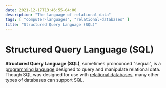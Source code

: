 ```yaml
---
date: 2021-12-17T13:46:55-04:00
description: "The language of relational data"
tags: [ "computer-languages", "relational-databases" ]
title: "Structured Query Language (SQL)"
---
```


# Structured Query Language (SQL)

**Structured Query Language (SQL)**, sometimes pronounced "sequal", is a [programming language](computer-languages.md) designed to query and manipulate relational data. Though SQL was designed for use with [relational databases](relational-databases.md), many other types of databases can support SQL.
